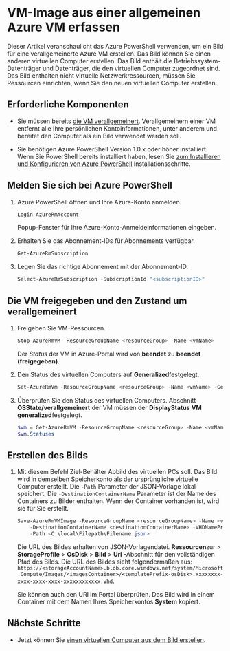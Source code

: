 <properties
    pageTitle="Ein VM Bild von allgemeinen Azure VM | Microsoft Azure"
    description="Erfahren Sie, wie ein VM Bild aus einer allgemeinen Azure VM in der Ressourcen-Manager-Bereitstellungsmodell erstellt"
    services="virtual-machines-windows"
    documentationCenter=""
    authors="cynthn"
    manager="timlt"
    editor=""
    tags="azure-resource-manager"/>

<tags
    ms.service="virtual-machines-windows"
    ms.workload="infrastructure-services"
    ms.tgt_pltfrm="vm-windows"
    ms.devlang="na"
    ms.topic="article"
    ms.date="10/20/2016"
    ms.author="cynthn"/>

# <a name="how-to-capture-a-vm-image-from-a-generalized-azure-vm"></a>VM-Image aus einer allgemeinen Azure VM erfassen


Dieser Artikel veranschaulicht das Azure PowerShell verwenden, um ein Bild für eine verallgemeinerte Azure VM erstellen. Das Bild können Sie einen anderen virtuellen Computer erstellen. Das Bild enthält die Betriebssystem-Datenträger und Datenträger, die den virtuellen Computer zugeordnet sind. Das Bild enthalten nicht virtuelle Netzwerkressourcen, müssen Sie Ressourcen einrichten, wenn Sie den neuen virtuellen Computer erstellen. 


## <a name="prerequisites"></a>Erforderliche Komponenten

- Sie müssen bereits [die VM verallgemeinert](virtual-machines-windows-generalize-vhd.md). Verallgemeinern einer VM entfernt alle Ihre persönlichen Kontoinformationen, unter anderem und bereitet den Computer als ein Bild verwendet werden soll.

- Sie benötigen Azure PowerShell Version 1.0.x oder höher installiert. Wenn Sie PowerShell bereits installiert haben, lesen Sie [zum Installieren und Konfigurieren von Azure PowerShell](../powershell-install-configure.md) Installationsschritte.


## <a name="log-in-to-azure-powershell"></a>Melden Sie sich bei Azure PowerShell

1. Azure PowerShell öffnen und Ihre Azure-Konto anmelden.

    ```powershell
    Login-AzureRmAccount
    ```

    Popup-Fenster für Ihre Azure-Konto-Anmeldeinformationen eingeben.

2. Erhalten Sie das Abonnement-IDs für Abonnements verfügbar.

    ```powershell
    Get-AzureRmSubscription
    ```

3. Legen Sie das richtige Abonnement mit der Abonnement-ID.

    ```powershell
    Select-AzureRmSubscription -SubscriptionId "<subscriptionID>"
    ```

## <a name="deallocate-the-vm-and-set-the-state-to-generalized"></a>Die VM freigegeben und den Zustand um verallgemeinert       

1. Freigeben Sie VM-Ressourcen.

    ```powershell
    Stop-AzureRmVM -ResourceGroupName <resourceGroup> -Name <vmName>
    ```

    Der *Status* der VM in Azure-Portal wird von **beendet** zu **beendet (freigegeben)**.

2. Den Status des virtuellen Computers auf **Generalized**festgelegt. 

    ```powershell
    Set-AzureRmVm -ResourceGroupName <resourceGroup> -Name <vmName> -Generalized
    ```

3. Überprüfen Sie den Status des virtuellen Computers. Abschnitt **OSState/verallgemeinert** der VM müssen der **DisplayStatus** **VM generalized**festgelegt.  

    ```powershell
    $vm = Get-AzureRmVM -ResourceGroupName <resourceGroup> -Name <vmName> -Status
    $vm.Statuses
    ```

## <a name="create-the-image"></a>Erstellen des Bilds 

1. Mit diesem Befehl Ziel-Behälter Abbild des virtuellen PCs soll. Das Bild wird in demselben Speicherkonto als der ursprüngliche virtuelle Computer erstellt. Die `-Path` Parameter der JSON-Vorlage lokal speichert. Die `-DestinationContainerName` Parameter ist der Name des Containers zu Bilder enthalten. Wenn der Container vorhanden ist, wird sie für Sie erstellt.

    ```powershell
    Save-AzureRmVMImage -ResourceGroupName <resourceGroupName> -Name <vmName> `
        -DestinationContainerName <destinationContainerName> -VHDNamePrefix <templateNamePrefix> `
        -Path <C:\local\Filepath\Filename.json>
    ```

    Die URL des Bildes erhalten von JSON-Vorlagendatei. **Ressourcen**zur > **StorageProfile** > **OsDisk** > **Bild** > **Uri** -Abschnitt für den vollständigen Pfad des Bilds. Die URL des Bildes sieht folgendermaßen aus: `https://<storageAccountName>.blob.core.windows.net/system/Microsoft.Compute/Images/<imagesContainer>/<templatePrefix-osDisk>.xxxxxxxx-xxxx-xxxx-xxxx-xxxxxxxxxxxx.vhd`.
    
    Sie können auch den URI im Portal überprüfen. Das Bild wird in einem Container mit dem Namen Ihres Speicherkontos **System** kopiert. 


## <a name="next-steps"></a>Nächste Schritte

- Jetzt können Sie [einen virtuellen Computer aus dem Bild erstellen](virtual-machines-windows-create-vm-generalized.md).


